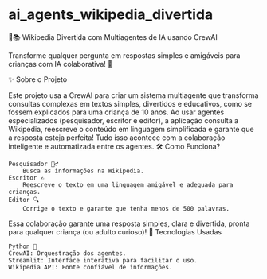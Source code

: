 # ai_agents_wikipedia_divertida

🧠📚 Wikipedia Divertida com Multiagentes de IA usando CrewAI

Transforme qualquer pergunta em respostas simples e amigáveis para crianças com IA colaborativa! 🚀

✨ Sobre o Projeto

Este projeto usa a CrewAI para criar um sistema multiagente que transforma consultas complexas em textos simples, divertidos e educativos, como se fossem explicados para uma criança de 10 anos.
Ao usar agentes especializados (pesquisador, escritor e editor), a aplicação consulta a Wikipedia, reescreve o conteúdo em linguagem simplificada e garante que a resposta esteja perfeita! Tudo isso acontece com a colaboração inteligente e automatizada entre os agentes.
🛠️ Como Funciona?

    Pesquisador 🕵️‍♂️
        Busca as informações na Wikipedia.
    Escritor ✍️
        Reescreve o texto em uma linguagem amigável e adequada para crianças.
    Editor 🔍
        Corrige o texto e garante que tenha menos de 500 palavras.

Essa colaboração garante uma resposta simples, clara e divertida, pronta para qualquer criança (ou adulto curioso)!
🚀 Tecnologias Usadas

    Python 🐍
    CrewAI: Orquestração dos agentes.
    Streamlit: Interface interativa para facilitar o uso.
    Wikipedia API: Fonte confiável de informações.
